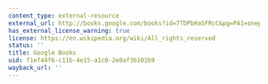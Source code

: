 ```yaml
---
content_type: external-resource
external_url: http://books.google.com/books?id=7TDPbHaSFRcC&pg=PA1=onepage
has_external_license_warning: true
license: https://en.wikipedia.org/wiki/All_rights_reserved
status: ''
title: Google Books
uid: f1ef44f6-c11b-4e15-a1c0-2e0af36101b9
wayback_url: ''
---
```


